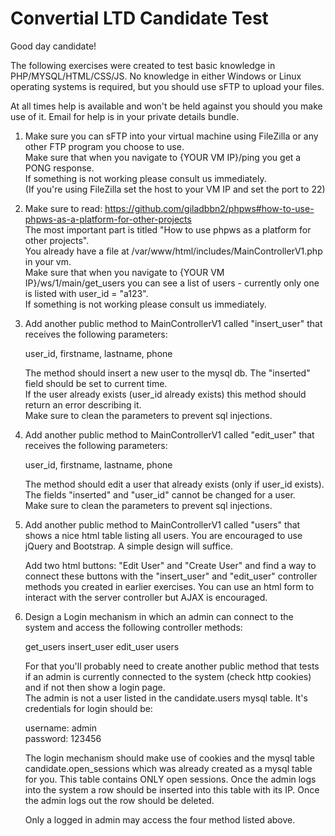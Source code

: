 # Convertial LTD Candidate Test

Good day candidate!

The following exercises were created to test basic knowledge in PHP/MYSQL/HTML/CSS/JS.
No knowledge in either Windows or Linux operating systems is required, but you should use sFTP to upload your files.

At all times help is available and won't be held against you should you make use of it. Email for help is in your private
details bundle.

1.	Make sure you can sFTP into your virtual machine using FileZilla or any other FTP program you choose to use.  
	Make sure that when you navigate to {YOUR VM IP}/ping you get a PONG response.  
	If something is not working please consult us immediately.  
	(If you're using FileZilla set the host to your VM IP and set the port to 22)
	
2. 	Make sure to read: https://github.com/giladbbn2/phpws#how-to-use-phpws-as-a-platform-for-other-projects  
	The most important part is titled "How to use phpws as a platform for other projects".  
	You already have a file at /var/www/html/includes/MainControllerV1.php in your vm.  
	Make sure that when you navigate to {YOUR VM IP}/ws/1/main/get_users you can see a list of users - currently only
	one is listed with user_id = "a123".  
	If something is not working please consult us immediately.
	
3.	Add another public method to MainControllerV1 called "insert_user" that receives the following parameters:

	user_id, firstname, lastname, phone
	
	The method should insert a new user to the mysql db. The "inserted" field should be set to current time.  
	If the user already exists (user_id already exists) this method should return an error describing it.  
	Make sure to clean the parameters to prevent sql injections.
	
4.	Add another public method to MainControllerV1 called "edit_user" that receives the following parameters:

	user_id, firstname, lastname, phone
	
	The method should edit a user that already exists (only if user_id exists).  
	The fields "inserted" and "user_id" cannot be changed for a user.  
	Make sure to clean the parameters to prevent sql injections.
	
5.	Add another public method to MainControllerV1 called "users" that shows a nice html table listing all users. You are encouraged to use jQuery and Bootstrap. A simple design will suffice.

	Add two html buttons: "Edit User" and "Create User" and find a way to connect these buttons with the
	"insert_user" and "edit_user" controller methods you created in earlier exercises.
	You can use an html form to interact with the server controller but AJAX is encouraged.

6. 	Design a Login mechanism in which an admin can connect to the system and access the following controller methods:
	
	get_users
	insert_user
	edit_user
	users
	
	For that you'll probably need to create another public method that tests if an admin is currently connected
	to the system (check http cookies) and if not then show a login page.  
	The admin is not a user listed in the candidate.users mysql table. It's credentials for login should be:
	
	username: admin  
	password: 123456
	
	The login mechanism should make use of cookies and the mysql table candidate.open_sessions which was already
	created as a mysql table for you. This table contains ONLY open sessions. Once the admin logs into the system
	a row should be inserted into this table with its IP. Once the admin logs out the row should be deleted.
	
	Only a logged in admin may access the four method listed above.
	

